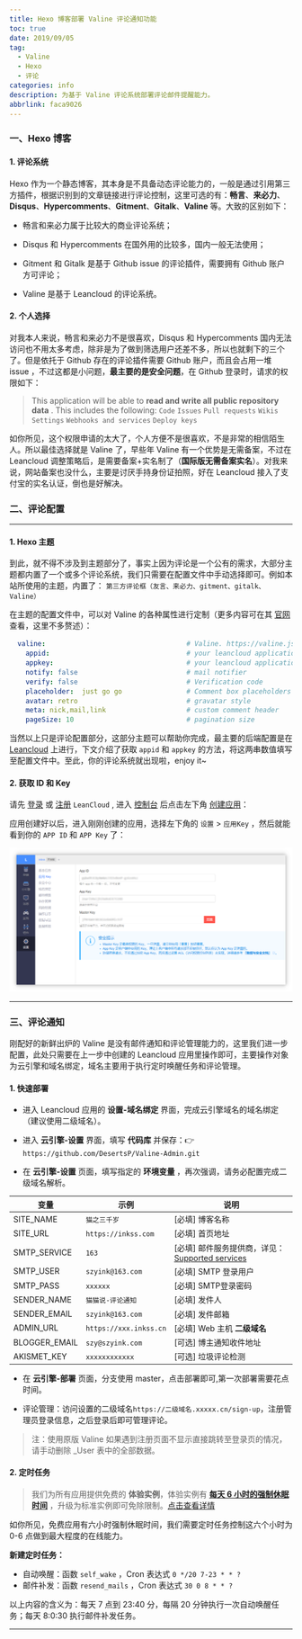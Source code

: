 ```yaml
---
title: Hexo 博客部署 Valine 评论通知功能
toc: true
date: 2019/09/05
tag:
  - Valine
  - Hexo
  - 评论
categories: info
description: 为基于 Valine 评论系统部署评论邮件提醒能力。
abbrlink: faca9026
---
```


### 一、Hexo 博客

#### 1️. 评论系统

Hexo 作为一个静态博客，其本身是不具备动态评论能力的，一般是通过引用第三方插件，根据识别到的文章链接进行评论控制，这里可选的有：**畅言**、**来必力**、**Disqus**、**Hypercomments**、**Gitment**、**Gitalk**、**Valine** 等。大致的区别如下：

- 畅言和来必力属于比较大的商业评论系统；

- Disqus 和 Hypercomments 在国外用的比较多，国内一般无法使用；

- Gitment 和 Gitalk 是基于 Github issue 的评论插件，需要拥有 Github 账户方可评论；

- Valine 是基于 Leancloud 的评论系统。

#### 2. 个人选择

对我本人来说，畅言和来必力不是很喜欢，Disqus 和 Hypercomments 国内无法访问也不用太多考虑，除非是为了做到筛选用户还差不多，所以也就剩下的三个了。但是依托于 Github 存在的评论插件需要 Github 账户，而且会占用一堆 issue ，不过这都是小问题，**最主要的是安全问题**，在 Github 登录时，请求的权限如下：

> This application will be able to **read and write all public repository data** . This includes the following:
> `Code` `Issues` `Pull requests` `Wikis` `Settings` `Webhooks and services` `Deploy keys`

如你所见，这个权限申请的太大了，个人方便不是很喜欢，不是非常的相信陌生人。所以最佳选择就是 Valine 了，早些年 Valine 有一个优势是无需备案，不过在 Leancloud 调整策略后，是需要备案+实名制了（**国际版无需备案实名**）。对我来说，网站备案也没什么，主要是讨厌手持身份证拍照，好在 Leancloud 接入了支付宝的实名认证，倒也是好解决。

### 二、评论配置

------

#### 1. Hexo 主题

到此，就不得不涉及到主题部分了，事实上因为评论是一个公有的需求，大部分主题都内置了一个或多个评论系统，我们只需要在配置文件中手动选择即可。例如本站所使用的主题，内置了： `第三方评论框（友言、来必力、gitment、gitalk、Valine）`

在主题的配置文件中，可以对 Valine 的各种属性进行定制（更多内容可在其 [官网](https://valine.js.org/configuration.html) 查看，这里不多赘述）：

```yml
  valine:                                   # Valine. https://valine.js.org
    appid:                                  # your leancloud application appid
    appkey:                                 # your leancloud application appkey
    notify: false                           # mail notifier
    verify: false                           # Verification code
    placeholder:  just go go                # Comment box placeholders
    avatar: retro                           # gravatar style
    meta: nick,mail,link                    # custom comment header
    pageSize: 10                            # pagination size
```

当然以上只是评论配置部分，这部分主题可以帮助你完成，最主要的后端配置是在 [Leancloud](https://leancloud.cn) 上进行，下文介绍了获取 `appid` 和 `appkey` 的方法，将这两串数值填写至配置文件中。至此，你的评论系统就出现啦，enjoy it~

#### 2. 获取 ID 和 Key

请先 [登录](https://leancloud.cn/dashboard/login.html#/signin) 或 [注册](https://leancloud.cn/dashboard/login.html#/signup)  `LeanCloud` , 进入 [控制台](https://leancloud.cn/dashboard/applist.html#/apps) 后点击左下角 [创建应用](https://leancloud.cn/dashboard/applist.html#/newapp)：

应用创建好以后，进入刚刚创建的应用，选择左下角的 `设置` > `应用Key` ，然后就能看到你的 `APP ID` 和 `APP Key` 了：

![应用](../../static/评论通知功能.assets/Snipaste_2019-09-06_17-59-29.png)

------

### 三、评论通知

刚配好的新鲜出炉的 Valine 是没有邮件通知和评论管理能力的，这里我们进一步配置，此处只需要在上一步中创建的 Leancloud 应用里操作即可，主要操作对象为云引擎和域名绑定，域名主要用于执行定时唤醒任务和评论管理。

#### 1. 快速部署

- 进入 Leancloud 应用的 **设置-域名绑定** 界面，完成云引擎域名的域名绑定（建议使用二级域名）。

- 进入 **云引擎-设置** 界面，填写 **代码库** 并保存：👉  `https://github.com/DesertsP/Valine-Admin.git`

- 在 **云引擎-设置** 页面，填写指定的 **环境变量** ，再次强调，请务必配置完成二级域名解析。

变量 | 示例 | 说明
--- | ------ | ------
SITE_NAME | `猫之三千岁` | [必填] 博客名称
SITE_URL  | `https://inkss.com` | [必填] 首页地址 
SMTP_SERVICE | `163` | [必填] 邮件服务提供商，详见：[Supported services](https://nodemailer.com/smtp/well-known/#supported-services) 
SMTP_USER | `szyink@163.com` | [必填] SMTP 登录用户
SMTP_PASS | `xxxxxx` | [必填] SMTP登录密码
SENDER_NAME | `猫猫说-评论通知` | [必填] 发件人 
SENDER_EMAIL | `szyink@163.com` | [必填] 发件邮箱
ADMIN_URL | `https://xxx.inkss.cn` | [必填] Web 主机 **二级域名**
BLOGGER_EMAIL | `szy@szyink.com` | [可选] 博主通知收件地址
AKISMET_KEY | `xxxxxxxxxxxx` | [可选] 垃圾评论检测

- 在 **云引擎-部署** 页面，分支使用 master，点击部署即可,第一次部署需要花点时间。

- 评论管理：访问设置的二级域名`https://二级域名.xxxxx.cn/sign-up`，注册管理员登录信息，之后登录后即可管理评论。

>注：使用原版 Valine 如果遇到注册页面不显示直接跳转至登录页的情况，请手动删除 _User 表中的全部数据。

#### 2. 定时任务

> 我们为所有应用提供免费的 **体验实例**，体验实例有 [**每天 6 小时的强制休眠时间**](https://leancloud.cn/docs/leanengine_plan.html#hash633315134) ，升级为标准实例即可免除限制。[点击查看详情](https://leancloud.cn/docs/leanengine_plan.html)

如你所见，免费应用有六小时强制休眠时间，我们需要定时任务控制这六个小时为 0-6 点做到最大程度的在线能力。

**新建定时任务：**

- 自动唤醒：函数 `self_wake` ，Cron 表达式 `0 */20 7-23 * * ?`
- 邮件补发：函数 `resend_mails` ，Cron 表达式 `30 0 8 * * ?`

以上内容的含义为：每天 7 点到 23:40 分，每隔 20 分钟执行一次自动唤醒任务；每天 8:0:30 执行邮件补发任务。

------
